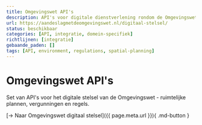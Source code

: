 ```yaml
---
title: Omgevingswet API's
description: API's voor digitale dienstverlening rondom de Omgevingswet
url: https://aandeslagmetdeomgevingswet.nl/digitaal-stelsel/
status: beschikbaar
categories: [API, integratie, domein-specifiek]
richtlijnen: [integratie]
gebaande_paden: []
tags: [API, environment, regulations, spatial-planning]
---
```


# Omgevingswet API's

Set van API's voor het digitale stelsel van de Omgevingswet - ruimtelijke plannen, vergunningen en regels.

[→ Naar Omgevingswet digitaal stelsel]({{ page.meta.url }}){ .md-button }
